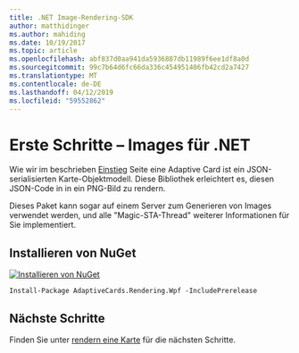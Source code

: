 ```yaml
---
title: .NET Image-Rendering-SDK
author: matthidinger
ms.author: mahiding
ms.date: 10/19/2017
ms.topic: article
ms.openlocfilehash: abf837d0aa941da5936887db11989f6ee1df8a0d
ms.sourcegitcommit: 99c7b64d6fc66da336c454951406fb42cd2a7427
ms.translationtype: MT
ms.contentlocale: de-DE
ms.lasthandoff: 04/12/2019
ms.locfileid: "59552862"
---
```

# <a name="getting-started---net-image"></a>Erste Schritte – Images für .NET

Wie wir im beschrieben [Einstieg](../../../authoring-cards/getting-started.md) Seite eine Adaptive Card ist ein JSON-serialisierten Karte-Objektmodell. Diese Bibliothek erleichtert es, diesen JSON-Code in in ein PNG-Bild zu rendern.

Dieses Paket kann sogar auf einem Server zum Generieren von Images verwendet werden, und alle "Magic-STA-Thread" weiterer Informationen für Sie implementiert. 

## <a name="nuget-install"></a>Installieren von NuGet

[![Installieren von NuGet](https://img.shields.io/nuget/vpre/AdaptiveCards.Rendering.Wpf.svg)](https://www.nuget.org/packages/AdaptiveCards.Rendering.Wpf)

```console
Install-Package AdaptiveCards.Rendering.Wpf -IncludePrerelease
```

## <a name="next-steps"></a>Nächste Schritte

Finden Sie unter [rendern eine Karte](render-a-card.md) für die nächsten Schritte.